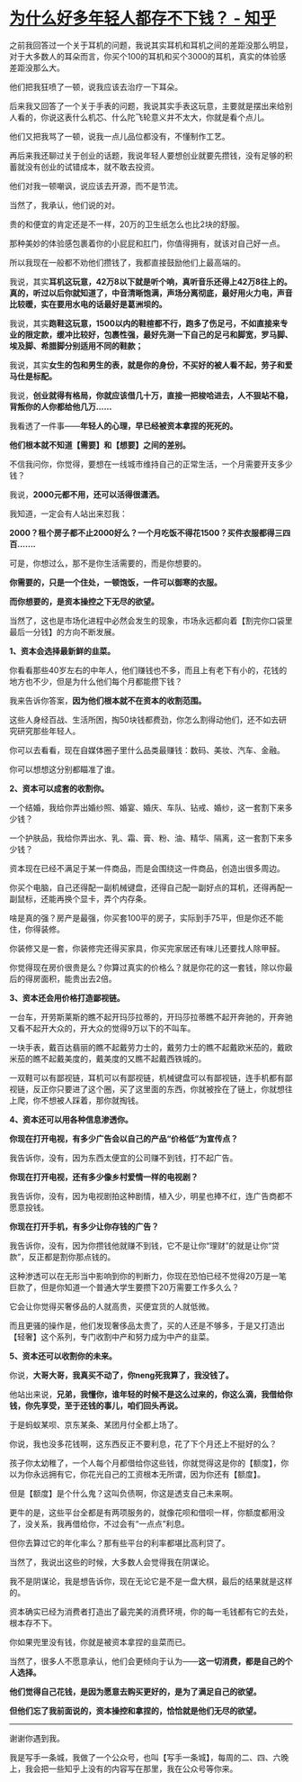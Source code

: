 # [为什么好多年轻人都存不下钱？ - 知乎](https://www.zhihu.com/question/329037289/answer/2214911146)

之前我回答过一个关于耳机的问题，我说其实耳机和耳机之间的差距没那么明显，对于大多数人的耳朵而言，你买个100的耳机和买个3000的耳机，真实的体验感差距没那么大。

他们把我狂喷了一顿，说我应该去治疗一下耳朵。

后来我又回答了一个关于手表的问题，我说其实手表这玩意，主要就是摆出来给别人看的，你说这表什么机芯、什么陀飞轮意义并不太大，你就是看个点儿。

他们又把我骂了一顿，说我一点儿品位都没有，不懂制作工艺。

再后来我还聊过关于创业的话题，我说年轻人要想创业就要先攒钱，没有足够的积蓄就没有创业的试错成本，就不敢去投资。

他们对我一顿嘲讽，说应该去开源，而不是节流。

当然了，我承认，他们说的对。

贵的和便宜的肯定还是不一样，20万的卫生纸怎么也比2块的舒服。

那种美妙的体验感包裹着你的小屁屁和肛门，你值得拥有，就该对自己好一点。

所以我现在一般都不劝他们攒钱了，我都直接鼓励他们上最高端的。

我说，其实**耳机这玩意，42万8以下就是听个响，真听音乐还得上42万8往上的。真的，听过以后你就知道了，中音清晰饱满，声场分离彻底，最好用火力电，声音比较暖，实在要用水电的话最好是葛洲坝的。**

我说，其实**跑鞋这玩意，1500以内的鞋楦都不行，跑多了伤足弓，不如直接来专业的限定款，缓冲比较好，包裹性强，最好先测一下自己的足弓和脚宽，罗马脚、埃及脚、希腊脚分别适用不同的鞋款；**

我说，其实**女生的包和男生的表，就是你的身份，不买好的被人看不起，劳子和爱马仕是标配。**

我说，**创业就得有格局，你就应该借几十万，直接一把梭哈进去，人不狠站不稳，背叛你的人你都给他几万......**

我看透了一件事——**年轻人的心理，早已经被资本拿捏的死死的。**

**他们根本就不知道【需要】和【想要】之间的差别。**

不信我问你，你觉得，要想在一线城市维持自己的正常生活，一个月需要开支多少钱？

我说，**2000元都不用，还可以活得很潇洒。**

我知道，一定会有人站出来怼我：

**2000？租个房子都不止2000好么？一个月吃饭不得花1500？买件衣服都得三四百.......**

可是，你想过么，那不是你生活需要的，而是你想要的。

**你需要的，只是一个住处，一顿饱饭，一件可以御寒的衣服。**

**而你想要的，是资本操控之下无尽的欲望。**

当然了，这也是市场化进程中必然会发生的现象，市场永远都向着【割完你口袋里最后一分钱】的方向不断发展。

**1、资本会选择最新鲜的韭菜。**

你看看那些40岁左右的中年人，他们赚钱也不多，而且上有老下有小的，花钱的地方也不少，但是为什么他们每个月都能攒下钱？

我来告诉你答案，**因为他们根本就不在资本的收割范围。**

这些人身经百战、生活所困，掏50块钱都费劲，你怎么割得动他们，还不如去研究研究那些年轻人。

你可以去看看，现在自媒体圈子里什么品类最赚钱：数码、美妆、汽车、金融。

你可以想想这分别都瞄准了谁。

**2、资本可以成套的收割你。**

一个结婚，我给你弄出婚纱照、婚宴、婚庆、车队、钻戒、婚纱，这一套割下来多少钱？

一个护肤品，我给你弄出水、乳、霜、膏、粉、油、精华、隔离，这一套割下来多少钱？

资本现在已经不满足于某一件商品，而是会围绕这一件商品，创造出很多周边。

你买个电脑，自己还得配一副机械键盘，还得自己配一副好点的耳机，还得再配一副鼠标，还能再换个显卡，弄个内存条。

啥是真的强？房产是最强，你买套100平的房子，实际到手75平，但是你还不能住，你得装修。

你装修又是一套，你装修完还得买家具，你买完家居还有味儿还要找人除甲醛。

你觉得现在房价很贵是么？你算过真实的价格么？就是你花的这一套钱，除以你最后的得房面积，能贵出去2倍。

**3、资本还会用价格打造鄙视链。**

一台车，开劳斯莱斯的瞧不起开玛莎拉蒂的，开玛莎拉蒂瞧不起开奔驰的，开奔驰又看不起开大众的，开大众的觉得9万以下的不叫车。

一块手表，戴百达翡丽的瞧不起戴劳力士的，戴劳力士的瞧不起戴欧米茄的，戴欧米茄的瞧不起戴美度的，戴美度的又瞧不起戴西铁城的。

一双鞋可以有鄙视链，耳机可以有鄙视链，机械键盘可以有鄙视链，连手机都有鄙视链，反正你只要进了这个圈，买了这里面的东西，你就被拴在了链上，你就想往上爬，你不想被人踩着，那你就掏钱。

**4、资本还可以用各种信息渗透你。**

**你现在打开电视，有多少广告会以自己的产品“价格低”为宣传点？**

我告诉你，没有，因为东西太便宜的公司赚不到钱，打不起广告。

**你现在打开电视，还有多少像乡村爱情一样的电视剧？**

我告诉你，没有，因为电视剧拍这种剧情，植入少，明星也捧不红，连广告商都不愿意投钱。

**你现在打开手机，有多少让你存钱的广告？**

我告诉你，没有，因为你攒钱他就赚不到钱，它不是让你“理财”的就是让你“贷款”，反正都是割你那点钱的。

这种渗透可以在无形当中影响到你的判断力，你现在恐怕已经不觉得20万是一笔巨款了，但是你知道一个普通大学生要攒下20万需要工作多久么？

它会让你觉得买奢侈品的人就高贵，买便宜货的人就低微。

而且更骚的操作是，他们发现奢侈品太贵了，买的人还是不够多，于是又打造出【轻奢】这个系列，专门收割中产和努力成为中产的韭菜。

**5、资本还可以收割你的未来。**

你说，**大哥大哥，我真买不动了，你neng死我算了，我没钱了。**

他站出来说，**兄弟，我懂你，谁年轻的时候不是这么过来的，你这么滴，我借给你钱，你先享受，至于还钱的事儿，咱们回头再说。**

于是蚂蚁某呗、京东某条、某团月付全都上场了。

你说，我也没多花钱啊，这东西反正不要利息，花了下个月还上不挺好的么？

孩子你太幼稚了，一个人每个月都借给你这些钱，你就觉得这是你的【额度】，你以为你永远拥有它，你花光自己的工资根本无所谓，因为你还有【额度】。

但是【额度】是个什么鬼？这叫负债啊，你这是透支自己未来啊。

更牛的是，这些平台全都是有两项服务的，就像花呗和借呗一样，你额度都用没了，没关系，我再借给你，不过会有“一点点”利息。

但你去算过它的年化率么？那有些平台的利率都堪比高利贷了。

当然了，我说出这些的时候，大多数人会觉得我在阴谋论。

我不是阴谋论，我是想告诉你，现在无论它是不是一盘大棋，最后的结果就是这样的。

资本确实已经为消费者打造出了最完美的消费环境，你的每一毛钱都有它的去处，根本存不下。

你如果兜里没有钱，你就是被资本拿捏的韭菜而已。

当然了，很多人不愿意承认，他们会更倾向于认为——**这一切消费，都是自己的个人选择。**

**他们觉得自己花钱，是因为愿意去购买更好的，是为了满足自己的欲望。**

**但他们忘了我前面说的，资本操控和拿捏的，恰恰就是他们无尽的欲望。**

___

谢谢你遇到我。

我是写手一条城，我做了一个公众号，也叫【写手一条城】，每周的二、四、六晚上，我会把一些知乎上没有的内容写在那里，我在公众号等你来。
